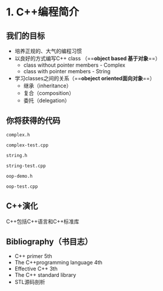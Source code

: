 # 1. C++编程简介

## 我们的目标

- 培养正规的、大气的编程习惯
- 以良好的方式编写C++ class （==**object based 基于对象**==）
  - class without pointer members - Complex
  - class with pointer members - String
- 学习classes之间的关系（==**obeject oriented面向对象**==）
  - 继承（inheritance）
  - 复合（composition）
  - 委托（delegation）

## 你将获得的代码

`complex.h`

`complex-test.cpp`

`string.h`

`string-test.cpp`

`oop-demo.h`

`oop-test.cpp`

## C++演化

C++包括C++语言和C++标准库

## Bibliography（书目志）

- C++ primer 5th
- The C++programming language 4th
- Effective C++ 3th
- The C++ standard library
- STL源码剖析